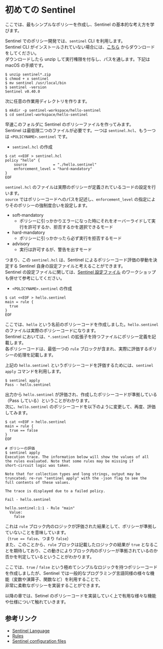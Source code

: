 # 初めての Sentinel

ここでは、最もシンプルなポリシーを作成し、Sentinel の基本的な考え方を学びます。

Sentinel でのポリシー開発では、`sentinel` CLI を利用します。 \
Sentinel CLI がインストールされていない場合には、[こちら](https://developer.hashicorp.com/sentinel/install) からダウンロードをしてください。 \
ダウンロードしたら unzip して実行権限を付与し、パスを通します。下記は macOS の手順です。

```console
$ unzip sentinel*.zip
$ chmod + x sentinel
$ mv sentinel /usr/local/bin
$ sentinel -version
Sentinel v0.40.0
```

次に任意の作業用ディレクトリを作ります。

```shell
$ mkdir -p sentinel-workspace/hello-sentinel
$ cd sentinel-workspace/hello-sentinel
```

早速このフォルダに Sentinel のポリシーファイルを作ってみます。 \
Sentinel は最低限二つのファイルが必要です。一つは `sentinel.hcl`、もう一つは `<POLICYNAME>.sentinel` です。

* `sentinel.hcl` の作成

```shell
$ cat <<EOF > sentinel.hcl
policy "hello" {
    source            = "./hello.sentinel"
    enforcement_level = "hard-mandatory"
}
EOF
```

`sentinel.hcl` のファイルは実際のポリシーが定義されているコードの設定を行います。 \
`source` ではポリシーコードへのパスを記述し、`enforcement_level` の指定によりそのポリシーの強制度合いを設定します。

* soft-mandatory
	* ポリシーに引っかかりエラーになった時にそれをオーバーライドして実行を許可するか、拒否するかを選択できるモード
* hard-mandatory
	* ポリシーに引っかかったら必ず実行を拒否するモード
* advisory
	* 実行は許可するが、警告を出すモード

つまり、この `sentinel.hcl` は、Sentinel によるポリシーコード評価の挙動を決定する Sentinel 自身の設定ファイルと考えることができます。 \
Sentinel の設定ファイルに関しては、[Sentinel 設定ファイル](contents/configurations.md) のワークショップも併せて参考にしてください。


* `<POLICYNAME>.sentinel` の作成

```shell
$ cat <<EOF > hello.sentinel
main = rule {
  true
}
EOF
```

ここでは、`hello` という名前のポリシーコードを作成しました。`hello.sentinel` のファイルは実際のポリシーコードになります。 \
Sentinel においては、`*.sentinel` の拡張子を持つファイルにポリシー定義を記載します。　\
各ポリシーコードは、最低一つの `rule` ブロックが含まれ、実際に評価するポリシーの処理を記載します。

上記の `hello.sentinel` というポリシーコードを評価するためには、`sentinel apply` コマンドを利用します。

```shell
$ sentinel apply
Pass - hello.sentinel
```

出力から `hello.sentinel` が評価され、作成したポリシーコードが準拠している（Pass している）ということがわかります。 \
次に、`hello.sentinel` のポリシーコードを以下のように変更して、再度、評価してみます。

```shell
$ cat <<EOF > hello.sentinel
main = rule {
  true == false
}
EOF

# ポリシーの評価
$ sentinel apply
Execution trace. The information below will show the values of all
the rules evaluated. Note that some rules may be missing if
short-circuit logic was taken.

Note that for collection types and long strings, output may be
truncated; re-run "sentinel apply" with the -json flag to see the
full contents of these values.

The trace is displayed due to a failed policy.

Fail - hello.sentinel

hello.sentinel:1:1 - Rule "main"
  Value:
    false
```

これは `rule` ブロック内のロジックが評価された結果として、ポリシーが準拠していないことを意味しています。 \
（`true == false`、つまり `false`） \
また、このことから、`rule` ブロックは記載したロジックの結果が `true` となることを期待しており、この動きによりブロック内のポリシーが準拠されているのか否かを判定しているということがわかります。

ここでは、`true` / `false` という極めてシンプルなロジックを持つポリシーコードを作成しましたが、Sentinel では一般的なプログラミング言語同様の様々な機能（変数や演算子、関数など）を利用することで、\
非常に柔軟なポリシーを実装することができます。

以降の章では、Setinel のポリシーコードを実装していく上で有用な様々な機能や仕様について触れていきます。


## 参考リンク
- [Sentinel Language](https://developer.hashicorp.com/sentinel/docs/language)
- [Rules](https://developer.hashicorp.com/sentinel/docs/language/rules)
- [Sentinel configuration files](https://developer.hashicorp.com/sentinel/docs/configuration)
